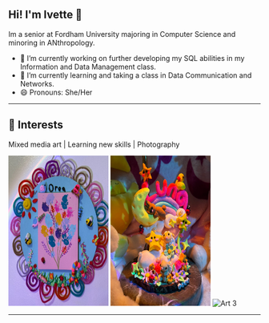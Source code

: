 ## Hi! I'm Ivette 👋

Im a senior at Fordham University majoring in Computer Science and minoring in ANthropology.

- 🔭 I’m currently working on further developing my SQL abilities in my Information and Data Management class.
- 🌱 I’m currently learning and taking a class in Data Communication and Networks.
- 😄 Pronouns: She/Her

---

## 🎨 Interests
Mixed media art | Learning new skills | Photography 

<img src="images/git1.jpg" alt="Art 1" width="200" height="300"/> 
<img src="images/git2.jpg" alt="Art 2" width="200" height="300"/> 
<img src="images/git4.heic" alt="Art 3" width="200" height="300"/>


---
